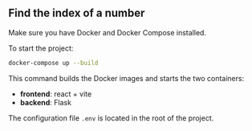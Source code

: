 ## Find the index of a number

Make sure you have Docker and Docker Compose installed.

To start the project:

```bash
docker-compose up --build
```

This command builds the Docker images and starts the two containers:


- **frontend**: react + vite
- **backend**: Flask

The configuration file `.env` is located in the root of the project.

